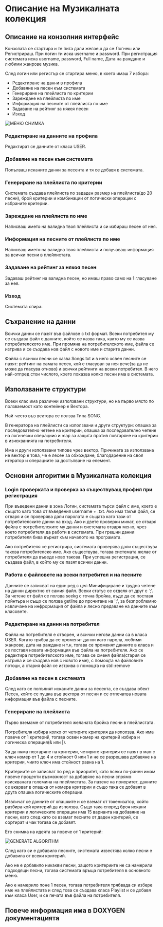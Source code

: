 Описание на Музикалната колекция
================================



Описание на конзолния интерфейс
-------------------------------

Конзолата се стартира и те пита дали желаеш да се Логнеш или
Регистрираш. При логин ти иска username и password. При регистрация
системата иска username, password, Full name, Дата на раждане и любими
жанрове музика.

След логин или регистър се стартира меню, в което имаш 7 избора:

-   Редактиране на данни в профила
-   Добавяне на песен към системата
-   Генериране на плейлиста по критерии
-   Зареждане на плейлиста по име
-   Информация на песните от плейлиста по име
-   Задаване на рейтинг за някоя песен
-   Изход

![МЕНЮ СНИМКА](./assets/menu.jpg)

### Редактиране на данните на профила

Редактират се данните от класа USER.

### Добавяне на песен към системата

Попълваш исканите данни за песента и тя се добавя в системата.

### Генериране на плейлиста по критерии

Системата създава плейлиста по зададен размер на плейлиста(до 20 песни),
брой критерии и комбинации от логически операции с избраните критерии.

### Зареждане на плейлиста по име

Написваш името на валидна твоя плейлиста и си избираш песен от нея.

### Информация на песните от плейлиста по име

Написваш името на валидна твоя плейлиста и получаваш информация за
всички песни в плейлистата.

### Задаване на рейтинг за някоя песен

Задаваш рейтинг на валидна песен, но имаш право само на 1 гласуване за
нея.

### Изход

Системата спира.

Съхранение на данни
-------------------

Всички данни се пазят във файлове с txt формат. Всеки потребител му се
създава файл с данните, който се казва така, както му се казва
потребителското име. При промяна на потребителското име, файла се
изтрива и се създава нов файл с новото име и старите данни.

Файла с всички песни се казва Songs.txt и в него освен песните се пазят:
рейтинг на самата песен, кой е гласувал за нея вече(за да не може да
гласува отново) и всички рейтинги на всеки потребител. В него най-отпред
стои числото, което показва колко песни има в системата.

Използваните структури
----------------------

Всеки клас има различни използвани структури, но на първо място по
ползваемост като контейнер е Вектора.

Най-често във вектора се ползва Типа SONG.

В генератора на плейлисти са използвани и други структури: опашка за
последователно четене на критерии, опашка за последователно четене на
логически операциио и map за защита против повтаряне на критерии в
изискванията на потребителя.

Има и други използвани типове чрез вектор. Причината за използвана не
вектор е това, че е лесен за обхождане, благодарение на своя итератор и
операциите за достъпване на елемент.

Основни алгоритми в Музикалната колекция
----------------------------------------

### Login проверката и проверка за съществуващ профил при регистрация

При въведени данни в зона Логин, системата търси файл с име, което е
същото като това от въведения username + .txt. Ако има такъв файл, се
отваря и се проверява дали паролата е същата като тази от
потребителските данни на вход. Ако и двете проверки минат, се отваря
файла с потребителските му данни и системата отваря меню, чрез което
потребителя да работи в системата. При грешни данни потребителя бива
върнат към началото на програмата.

Ако потребителя се регистрира, системата проверява дали съществува
такова потребителско име. Ако съществува, тогава системата желае от
потребителя да въведе ново такова. При успешна регистрация, се създава
файл, в който му се пазят всички данни.

### Работа с файловете на всеки потребител и на песните

Данните се записват на един ред с цел Минифициране и трудно четене на
данни директно от самия файл. Всеки статус се отделя от друг с ';'. За
четене от файл се ползва seekg с точна бройка, къде да се поставя
пойнтъра и също се ползва getline до прочитане на ';', за безпроблемно
извличане на инфрормация от файла и лесно предаване на данните към
класовете.

### Редактиране на данни на потребител

Файла на потребителя е отворен, и всички негови данни са в класа USER.
Когато трябва да се променят данни като парола, любими жанрове, дата на
раждане и т.н, тогава се променят данните в класа и се поставя новата
информация във файла на потребителя. Ако се редактира потребителското
име, тогава се сменя файла(стария се изтрива и се създава нов с новото
име), с помощта на файловите потоци, а стария файл се изтрива с помощта
на std::remove

### Добавяне на песен в системата

След като се попълнят исканите данни за песента, се създава обект Песен,
който се пушка във вектора от песни и се отпечатва новата информация във
файла с песните.

### Генериране на плейлиста

Първо вземаме от потребителя желаната бройка песни в плейлистата.

Потребителя избира колко от четирите критерия да използва. Ако има повече
от 1 критерий, тогава освен номер на критерий избира и логическа
операция(& или |).

За да няма повтаряне на критерии, четирите критерия се пазят в мап с ключ
номер от 1 до 4 и стойност 0 или 1 и не се разрешава добавяне на
критерии, чиито ключ има стойност равна на 1.

Критериите се записват по ред и приоритет, като всеки по-ранен имам
повече проценти възможност за добавяне на песни спрямо изискваната
големина на плейлистата. За пазене на приоритет, данните се вкарват в
опашка от номера критерии и също така се добавят в друга опашка
логическите операции.

Извличат се данните от опашките и се вземат от токенизатор, който
разбира кой критерий да използва. Също така според броя искани критерии
и логическите операции има 15 варианта на добавяне на песни, като след
като се вземат песните от даден критерий, се сортират и чак тогава се
добавят.

Ето снимка на идеята за повече от 1 критерий:

![GENERATE ALGORITHM](./assets/generate.png)

След като си е добавило песните, системата известява колко песни е
добавила от всеки критерий.

Ако не е добавило никакви песни, защото критериите не са намерили
подходящи песни, тогава системата връща потребителя в основното меню.

Ако е намерило поне 1 песен, тогава потребителя трябвада си избере име
на плейлистата и след това се създава класа Playlist и се добавя към
класа User, и се печата във файла на потребителя.

Повече информация има в DOXYGEN документацията
----------------------------------------------
